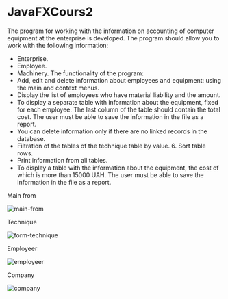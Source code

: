 # JavaFXCours2

The program for working with the information on accounting of computer equipment at the enterprise is developed. 
  The program should allow you to work with the following information: 
 - Enterprise. 
 - Employee. 
 - Machinery. 
  The functionality of the program: 
  - Add, edit and delete information about employees and equipment: using the main and context menus. 
  - Display the list of employees who have material liability and the amount. 
  - To display a separate table with information about the equipment, fixed for each employee. 
  The last column of the table should contain the total cost. The user must be able to save the information in the file as a report.
  - You can delete information only if there are no linked records in the database. 
  - Filtration of the tables of the technique table by value. 6. Sort table rows. 
  - Print information from all tables. 
  - To display a table with the information about the equipment, the cost of which is more than 15000 UAH. 
  The user must be able to save the information in the file as a report.

Main from
  
![main-from](https://user-images.githubusercontent.com/13545575/43365663-cadcc82a-9338-11e8-96b5-998d855ed74e.png)
  
Technique
  
![form-technique](https://user-images.githubusercontent.com/13545575/43365662-cabbfe92-9338-11e8-8c56-103751f0454f.png)
  
Employeer
  
![employeer](https://user-images.githubusercontent.com/13545575/43365661-ca9a9a0e-9338-11e8-90fb-ecce4b4c0950.png)

Company

![company](https://user-images.githubusercontent.com/13545575/43365660-ca4d5ba4-9338-11e8-8c25-79b122c77b68.png)
